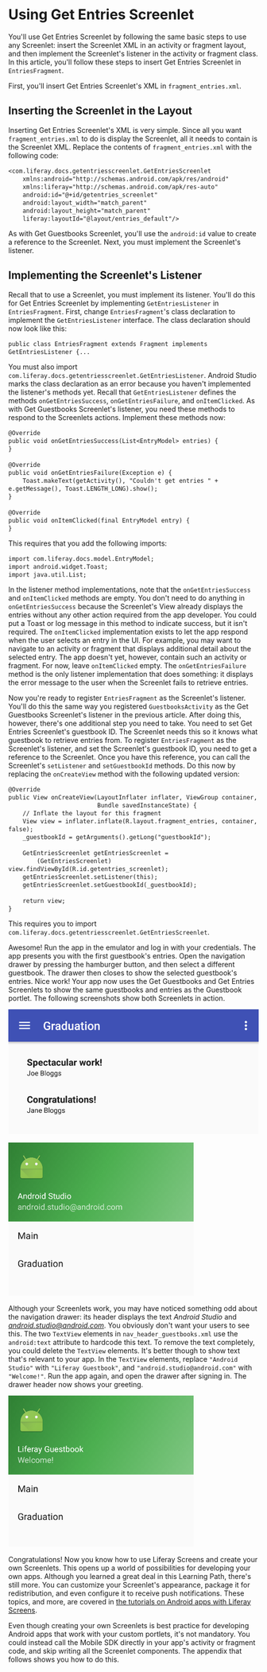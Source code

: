 # Using Get Entries Screenlet [](id=using-get-entries-screenlet)

You'll use Get Entries Screenlet by following the same basic steps to use any 
Screenlet: insert the Screenlet XML in an activity or fragment layout, and then 
implement the Screenlet's listener in the activity or fragment class. In this 
article, you'll follow these steps to insert Get Entries Screenlet in 
`EntriesFragment`. 

First, you'll insert Get Entries Screenlet's XML in `fragment_entries.xml`. 

## Inserting the Screenlet in the Layout [](id=inserting-the-screenlet-in-the-layout)

Inserting Get Entries Screenlet's XML is very simple. Since all you want 
`fragment_entries.xml` to do is display the Screenlet, all it needs to contain 
is the Screenlet XML. Replace the contents of `fragment_entries.xml` with the 
following code:

    <com.liferay.docs.getentriesscreenlet.GetEntriesScreenlet
        xmlns:android="http://schemas.android.com/apk/res/android"
        xmlns:liferay="http://schemas.android.com/apk/res-auto"
        android:id="@+id/getentries_screenlet"
        android:layout_width="match_parent"
        android:layout_height="match_parent"
        liferay:layoutId="@layout/entries_default"/>

As with Get Guestbooks Screenlet, you'll use the `android:id` value to create a 
reference to the Screenlet. Next, you must implement the Screenlet's listener. 

## Implementing the Screenlet's Listener [](id=implementing-the-screenlets-listener)

Recall that to use a Screenlet, you must implement its listener. You'll do this 
for Get Entries Screenlet by implementing `GetEntriesListener` in 
`EntriesFragment`. First, change `EntriesFragment`'s class declaration to 
implement the `GetEntriesListener` interface. The class declaration should now 
look like this: 

    public class EntriesFragment extends Fragment implements GetEntriesListener {...

You must also import `com.liferay.docs.getentriesscreenlet.GetEntriesListener`. 
Android Studio marks the class declaration as an error because you haven't 
implemented the listener's methods yet. Recall that `GetEntriesListener` defines 
the methods `onGetEntriesSuccess`, `onGetEntriesFailure`, and `onItemClicked`. 
As with Get Guestbooks Screenlet's listener, you need these methods to respond 
to the Screenlets actions. Implement these methods now: 

    @Override
    public void onGetEntriesSuccess(List<EntryModel> entries) {
    }

    @Override
    public void onGetEntriesFailure(Exception e) {
        Toast.makeText(getActivity(), "Couldn't get entries " + e.getMessage(), Toast.LENGTH_LONG).show();
    }

    @Override
    public void onItemClicked(final EntryModel entry) {
    }

This requires that you add the following imports:

    import com.liferay.docs.model.EntryModel;
    import android.widget.Toast;
    import java.util.List;

In the listener method implementations, note that the `onGetEntriesSuccess` and 
`onItemClicked` methods are empty. You don't need to do anything in 
`onGetEntriesSuccess` because the Screenlet's View already displays the entries 
without any other action required from the app developer. You could put a Toast 
or log message in this method to indicate success, but it isn't required. The 
`onItemClicked` implementation exists to let the app respond when the user 
selects an entry in the UI. For example, you may want to navigate to an activity 
or fragment that displays additional detail about the selected entry. The app 
doesn't yet, however, contain such an activity or fragment. For now, leave 
`onItemClicked` empty. The `onGetEntriesFailure` method is the only listener 
implementation that does something: it displays the error message to the user 
when the Screenlet fails to retrieve entries. 

Now you're ready to register `EntriesFragment` as the Screenlet's listener. 
You'll do this the same way you registered `GuestbooksActivity` as the Get 
Guestbooks Screenlet's listener in the previous article. After doing this, 
however, there's one additional step you need to take. You need to set Get 
Entries Screenlet's guestbook ID. The Screenlet needs this so it knows what 
guestbook to retrieve entries from. To register `EntriesFragment` as the 
Screenlet's listener, and set the Screenlet's guestbook ID, you need to get a 
reference to the Screenlet. Once you have this reference, you can call the 
Screenlet's `setListener` and `setGuestbookId` methods. Do this now by replacing 
the `onCreateView` method with the following updated version:

    @Override
    public View onCreateView(LayoutInflater inflater, ViewGroup container,
                             Bundle savedInstanceState) {
        // Inflate the layout for this fragment
        View view = inflater.inflate(R.layout.fragment_entries, container, false);
        _guestbookId = getArguments().getLong("guestbookId");

        GetEntriesScreenlet getEntriesScreenlet = 
            (GetEntriesScreenlet) view.findViewById(R.id.getentries_screenlet);
        getEntriesScreenlet.setListener(this);
        getEntriesScreenlet.setGuestbookId(_guestbookId);

        return view;
    }

This requires you to import 
`com.liferay.docs.getentriesscreenlet.GetEntriesScreenlet`. 

Awesome! Run the app in the emulator and log in with your credentials. The app 
presents you with the first guestbook's entries. Open the navigation drawer by 
pressing the hamburger button, and then select a different guestbook. The drawer 
then closes to show the selected guestbook's entries. Nice work! Your app now 
uses the Get Guestbooks and Get Entries Screenlets to show the same guestbooks 
and entries as the Guestbook portlet. The following screenshots show both 
Screenlets in action. 

![Figure 1: Get Entries Screenlet displays guestbook entries in your app.](../../images/android-guestbooks-entries-screenlets.png)

![Figure 2: Get Guestbooks Screenlet displays guestbooks in the navigation drawer.](../../images/android-guestbook-screenlet-drawer-01.png)

Although your Screenlets work, you may have noticed something odd about the 
navigation drawer: its header displays the text *Android Studio* and 
*android.studio@android.com*. You obviously don't want your users to see this. 
The two `TextView` elements in `nav_header_guestbooks.xml` use the 
`android:text` attribute to hardcode this text. To remove the text completely, 
you could delete the `TextView` elements. It's better though to show text that's 
relevant to your app. In the `TextView` elements, replace `"Android Studio"` 
with `"Liferay Guestbook"`, and `"android.studio@android.com"` with 
`"Welcome!"`. Run the app again, and open the drawer after signing in. The 
drawer header now shows your greeting. 

![Figure 3: The drawer header now displays your greeting.](../../images/android-guestbook-screenlet-drawer-02.png)

Congratulations! Now you know how to use Liferay Screens and create your own 
Screenlets. This opens up a world of possibilities for developing your own apps. 
Although you learned a great deal in this Learning Path, there's still more. You 
can customize your Screenlet's appearance, package it for redistribution, and 
even configure it to receive push notifications. These topics, and more, are 
covered in 
[the tutorials on Android apps with Liferay Screens](/develop/tutorials/-/knowledge_base/6-2/android-apps-with-liferay-screens). 

Even though creating your own Screenlets is best practice for developing Android 
apps that work with your custom portlets, it's not mandatory. You could instead 
call the Mobile SDK directly in your app's activity or fragment code, and skip 
writing all the Screenlet components. The appendix that follows shows you how to 
do this. 
